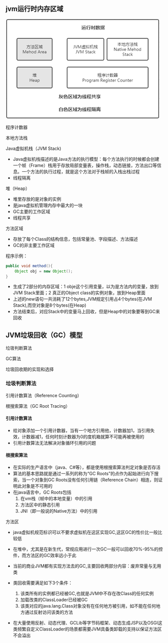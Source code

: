 ## jvm运行时内存区域

![image-20200103150351919](image/image-20200103150351919.png)

程序计数器



本地方法栈



Java虚拟机栈（JVM Stack)

- Java虚拟机栈描述的是Java方法的执行模型：每个方法执行的时候都会创建一个帧（Frame）栈用于存放局部变量表，操作栈，动态链接，方法出口等信息。一个方法的执行过程，就是这个方法对于栈帧的入栈出栈过程
- 线程隔离

堆（Heap）

- 堆里存放的是对象的实例
- 是java虚拟机管理内存中最大的一块
- GC主要的工作区域
- 线程共享

方法区域

-  存放了每个Class的结构信息，包括常量池、字段描述、方法描述
- GC的非主要工作区域

程序示例：

```java
public void method(){
	Object obj = new Object();
}
```

- 生成了2部分的内存区域：1 obje这个引用变量，以为是方法内的变量，放到JVM Stack里面；2 真正的Object class的实例对象，放到Heap里面
- 上述的new语句一共消耗了12个bytes,JVM规定引用占4个bytes(在JVM Stack),而空对象是8个bytes(在Heap)
- 方法结束后，对应Stack中的变量马上回收，但是Heap中的对象要等到GC来回收

## JVM垃圾回收（GC）模型

垃圾判断算法  

GC算法  

垃圾回收期的实现和选择  

### 垃圾判断算法

引用计数算法（Reference Counting）  

根搜索算法（GC Root Tracing）

#### 引用计数算法

- 给对象添加一个引用计数器，当有一个地方引用他，计数器加1，当引用失效，计数器减1，任何时刻计数器为0的度机箱就算不可能再被使用的
- 引用计数算法无法解决对象循环引用的问题

#### 根搜索算法

- 在实际的生产语言中（java、C#等），都是使用根搜索算法判定对象是否存活
- 算法的基本思路就是通过一系列的称为“GC Roots”的点作为起始进行向下搜索，当一个对象到GC Roots没有任何引用链（Reference Chain）相连，则证明此对象是不可用的
- 在java语言中，GC Roots包括
  1. 在vm栈（帧中的本地变量）中的引用
  2. 方法区中的静态引用
  3. JNI（即一般说的Native方法）中的引用

方法区

- java虚拟机规范标识可以不要求虚拟机在这区实现GC,这区GC的性价比一般比较低
- 在堆中，尤其是在新生代，常规应用进行一次GC一般可以回收70%-95%的控件，而方法区的GC效率远小于此
- 当前的商业JVM都有实现方法去的GC,主要回收两部分内容：废弃常量与无用类
- 类回收需要满足如下3个条件：
  1. 该类所有的实例都已经被GC,也就是JVM中不存在改Class的任何实例
  2. 加载改类的ClassLoader已经被GC
  3. 该类对应的java.lang.Class对象没有在任何地方被引用，如不能在任何地方通过反射访问该类的方法

- 在大量使用反射、动态代理、GCLib等字节码框架、动态生成JSP以及OSGI这类频繁自定义ClassLoader的场景都需要JVM具备类卸载的支持以保证方法区不会溢出

